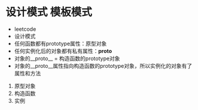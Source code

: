# 设计模式 模板模式
- leetcode
- 设计模式
- 任何函数都有prototype属性：原型对象
- 任何实例化后的对象都有私有属性：__proto__
- 对象的__proto__ = 构造函数的prototype对象
- 对象的__proto__属性指向构造函数的prototype对象，所以实例化的对象有了属性和方法
1. 原型对象
2. 构造函数
3. 实例